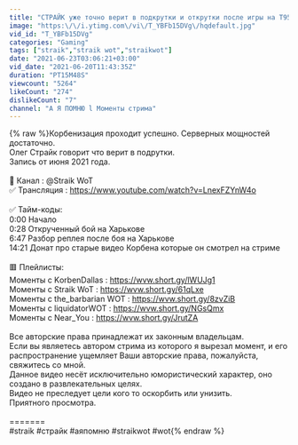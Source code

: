 ```yaml
---
title: "СТРАЙК уже точно верит в подкрутки и открутки после игры на T95E6"
image: "https:\/\/i.ytimg.com\/vi\/T_YBFb15DVg\/hqdefault.jpg"
vid_id: "T_YBFb15DVg"
categories: "Gaming"
tags: ["straik","straik wot","straikwot"]
date: "2021-06-23T03:06:21+03:00"
vid_date: "2021-06-20T11:43:35Z"
duration: "PT15M48S"
viewcount: "5264"
likeCount: "274"
dislikeCount: "7"
channel: "А Я ПОМНЮ l Моменты стрима"
---
```

{% raw %}Корбенизация проходит успешно. Серверных мощностей достаточно.<br />Олег Страйк говорит что верит в подрутки.<br />Запись от июня 2021 года.<br /><br />👑 Канал : @Straik WoT <br />✅ Трансляция : <a rel="nofollow" target="blank" href="https://www.youtube.com/watch?v=LnexFZYnW4o">https://www.youtube.com/watch?v=LnexFZYnW4o</a><br /><br />✅ Тайм-коды:<br />0:00 Начало<br />0:28 Открученный бой на Харькове <br />6:47 Разбор реплея после боя на Харькове<br />14:21 Донат про старые видео Корбена которые он смотрел на стриме <br /><br />🟥 Плейлисты:<br />Моменты с KоrbеnDаllаs : <a rel="nofollow" target="blank" href="https://wvw.short.gy/lWUJg1">https://wvw.short.gy/lWUJg1</a><br />Моменты с Straik WoT : <a rel="nofollow" target="blank" href="https://wvw.short.gy/61qLxe">https://wvw.short.gy/61qLxe</a><br />Моменты с the_barbarian WOT : <a rel="nofollow" target="blank" href="https://wvw.short.gy/8zvZiB">https://wvw.short.gy/8zvZiB</a><br />Моменты с liquidatorWOT : <a rel="nofollow" target="blank" href="https://wvw.short.gy/NGsQmx">https://wvw.short.gy/NGsQmx</a><br />Моменты с Near_You : <a rel="nofollow" target="blank" href="https://wvw.short.gy/JrutZA">https://wvw.short.gy/JrutZA</a><br /><br />Все авторские права принадлежат их законным владельцам. <br />Если вы являетесь автором стрима из которого я вырезал момент, и его распространение ущемляет Ваши авторские права, пожалуйста, свяжитесь со мной. <br />Данное видео несёт исключительно юмористический характер, оно создано в развлекательных целях. <br />Видео не преследует цели кого то оскорбить или унизить. <br />Приятного просмотра. <br /><br />=======<br />#straik #страйк #аяпомню #straikwot #wot{% endraw %}
